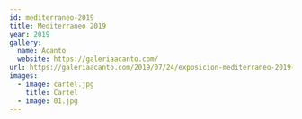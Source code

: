 ```yaml
---
id: mediterraneo-2019
title: Mediterraneo 2019
year: 2019
gallery:
  name: Acanto
  website: https://galeriaacanto.com/
url: https://galeriaacanto.com/2019/07/24/exposicion-mediterraneo-2019-imagenes-de-las-obras/
images:
  - image: cartel.jpg
    title: Cartel
  - image: 01.jpg
---
```

